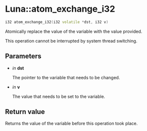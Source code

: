 # Luna::atom_exchange_i32

```c++
i32 atom_exchange_i32(i32 volatile *dst, i32 v)
```

Atomically replace the value of the variable with the value provided. 

This operation cannot be interrupted by system thread switching. 

## Parameters
* *in* **dst**

    The pointer to the variable that needs to be changed. 

* *in* **v**

    The value that needs to be set to the variable. 

## Return value
Returns the value of the variable before this operation took place. 

